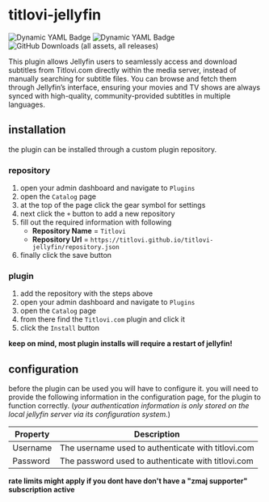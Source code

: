 # titlovi-jellyfin

![Dynamic YAML Badge](https://img.shields.io/badge/dynamic/yaml?url=https%3A%2F%2Fraw.githubusercontent.com%2Ftitlovi%2Ftitlovi-jellyfin%2Frefs%2Fheads%2Fmain%2Fbuild.yaml&query=targetAbi&label=Jellyfin%20ABI)
![Dynamic YAML Badge](https://img.shields.io/badge/dynamic/yaml?url=https%3A%2F%2Fraw.githubusercontent.com%2Ftitlovi%2Ftitlovi-jellyfin%2Frefs%2Fheads%2Fmain%2Fbuild.yaml&query=framework&label=.NET%20Framework)
![GitHub Downloads (all assets, all releases)](https://img.shields.io/github/downloads/Titlovi/titlovi-jellyfin/total)

This plugin allows Jellyfin users to seamlessly access and download subtitles from Titlovi.com directly within the media server,
instead of manually searching for subtitle files. You can browse and fetch them through Jellyfin’s interface,
ensuring your movies and TV shows are always synced with high-quality, community-provided subtitles in multiple languages.

## installation

the plugin can be installed through a custom plugin repository.

### repository

1. open your admin dashboard and navigate to `Plugins`
2. open the `Catalog` page
3. at the top of the page click the gear symbol for settings
4. next click the `+` button to add a new repository
5. fill out the required information with following
   - **Repository Name** = `Titlovi`
   - **Repository Url** = `https://titlovi.github.io/titlovi-jellyfin/repository.json`
6. finally click the save button

### plugin

1. add the repository with the steps above
2. open your admin dashboard and navigate to `Plugins`
3. open the `Catalog` page
4. from there find the `Titlovi.com` plugin and click it
5. click the `Install` button

**keep on mind, most plugin installs will require a restart of jellyfin!**

## configuration

before the plugin can be used you will have to configure it. you will need to provide
the following information in the configuration page, for the plugin to function correctly.
(*your authentication information is only stored on the local jellyfin server via its configuration system.*)

| Property | Description                                                                               |
| -------- | ----------------------------------------------------------------------------------------- |
| Username | The username used to authenticate with titlovi.com                                        |
| Password | The password used to authenticate with titlovi.com                                        |

**rate limits might apply if you dont have don't have a "zmaj supporter" subscription active**
